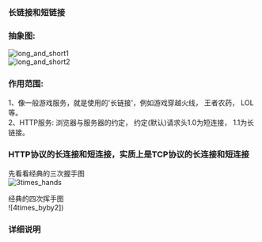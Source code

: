 ### 长链接和短链接  
### 抽象图:  
![long_and_short1]()  
![long_and_short2]()  

### 作用范围:  
  1、像一般游戏服务，就是使用的'长链接'，例如游戏穿越火线， 王者农药， LOL等。  
  2、HTTP服务: 浏览器与服务器的约定， 约定(默认)请求头1.0为短连接， 1.1为长链接。  

### HTTP协议的长连接和短连接，实质上是TCP协议的长连接和短连接  
先看看经典的三次握手图  
![3times_hands]()  

经典的四次挥手图  
![4times_byby2])  


### 详细说明  
